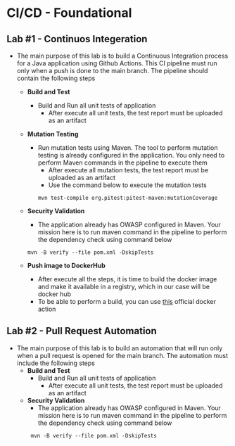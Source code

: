 # CI/CD - Foundational

## Lab #1 - Continuos Integeration

- The main purpose of this lab is to build a Continuous Integration process for a Java application using Github Actions. This CI pipeline must run only when a push is done to the main branch. The pipeline should contain the following steps
    - **Build and Test**
        - Build and Run all unit tests of application
            - After execute all unit tests, the test report must be uploaded as an artifact
    - **Mutation Testing**
        - Run mutation tests using Maven. The tool to perform mutation testing is already configured in the application. You only need to perform Maven commands in the pipeline to execute them
            - After execute all mutation tests, the test report must be uploaded as an artifact
            - Use the command below to execute the mutation tests
          ```text
          mvn test-compile org.pitest:pitest-maven:mutationCoverage
          ```

    - **Security Validation**
        - The application already has OWASP configured in Maven. Your mission here is to run maven command in the pipeline to perform the dependency check using command below
      ```text
      mvn -B verify --file pom.xml -DskipTests
      ```
    - **Push image to DockerHub**
        - After execute all the steps, it is time to build the docker image and make it available in a registry, which in our case will be docker hub
        - To be able to perform a build, you can use <a href="https://github.com/docker/build-push-action">this</a> official docker action

## Lab #2 - Pull Request Automation

- The main purpose of this lab is to build an automation that will run only when a pull request is opened for the main branch. The automation must include the following steps
    - **Build and Test**
        - Build and Run all unit tests of application
            - After execute all unit tests, the test report must be uploaded as an artifact
    - **Security Validation**
        - The application already has OWASP configured in Maven. Your mission here is to run maven command in the pipeline to perform the dependency check using command below
      ```text
       mvn -B verify --file pom.xml -DskipTests
      ```
  
